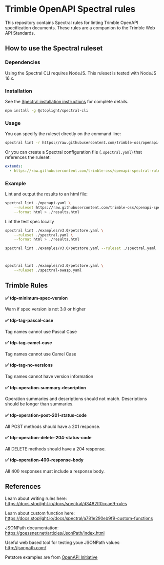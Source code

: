 # Trimble OpenAPI Spectral rules

This repository contains Spectral rules for linting Trimble OpenAPI specification documents. These rules are a companion to the Trimble Web API Standards.

## How to use the Spectral ruleset

### Dependencies

Using the Spectral CLI requires NodeJS. This ruleset is tested with NodeJS 16.x.

### Installation

See the [Spectral installation instructions](https://meta.stoplight.io/docs/spectral/docs/getting-started/installation.md) for complete details.

```bash
npm install -g @stoplight/spectral-cli
```

### Usage

You can specify the ruleset directly on the command line:

```bash
spectral lint -r https://raw.githubusercontent.com/trimble-oss/openapi-spectral-rules/main/spectral.yaml <api definition file>
```

Or you can create a Spectral configuration file (`.spectral.yaml`) that references the ruleset:

```yaml
extends:
  - https://raw.githubusercontent.com/trimble-oss/openapi-spectral-rules/main/spectral.yaml
```

### Example

Lint and output the results to an html file:

```bash
spectral lint ./openapi.yaml \
    --ruleset https://raw.githubusercontent.com/trimble-oss/openapi-spectral-rules/main/spectral.yaml \
    --format html > ./results.html

```

Lint the test spec locally

```bash
spectral lint ./examples/v3.0/petstore.yaml \
    --ruleset ./spectral.yaml \
    --format html > ./results.html

spectral lint ./examples/v3.0/petstore.yaml --ruleset ./spectral.yaml



spectral lint ./examples/v3.0/petstore.yaml \
    --ruleset ./spectral-owasp.yaml


```

## Trimble Rules

#### ✅ tdp-minimum-spec-version

Warn if spec version is not 3.0 or higher

#### ✅ tdp-tag-pascal-case

Tag names cannot use Pascal Case

#### ✅ tdp-tag-camel-case

Tag names cannot use Camel Case

#### ✅ tdp-tag-no-versions

Tag names cannot have version information

#### ✅ tdp-operation-summary-description

Operation summaries and descriptions should not match.
Descriptions should be longer than summaries.

#### ✅ tdp-operation-post-201-status-code

All POST methods should have a 201 response.

#### ✅ tdp-operation-delete-204-status-code

All DELETE methods should have a 204 response.

#### ✅ tdp-operation-400-response-body

All 400 responses must include a response body.

## References

Learn about writing rules here:
https://docs.stoplight.io/docs/spectral/d3482ff0ccae9-rules

Learn about custom function here:
https://docs.stoplight.io/docs/spectral/a781e290eb9f9-custom-functions

JSONPath documentation:
https://goessner.net/articles/JsonPath/index.html

Useful web based tool for testing youe JSONPath values:
http://jsonpath.com/

Petstore examples are from [OpenAPI Initiative](https://github.com/OAI/OpenAPI-Specification/tree/main/examples)
